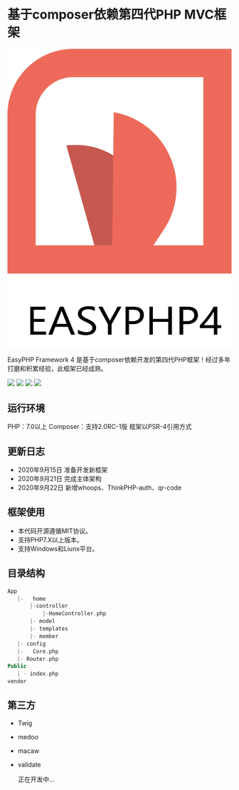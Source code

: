 # 基于composer依赖第四代PHP MVC框架



![Image text](https://raw.githubusercontent.com/Tokyo-Lei/EasyPHP4/master/logo.png)



EasyPHP Framework 4 是基于composer依赖开发的第四代PHP框架！经过多年打磨和积累经验，此框架已经成熟。

[![](https://img.shields.io/badge/version-4.0.0-green.svg)](https://img.shields.io/badge/version-4.0.0-green.svg)
[![](https://img.shields.io/badge/php-7+-brightgreen.svg)](https://img.shields.io/badge/php-7+-brightgreen.svg)
[![](https://img.shields.io/badge/mysql-5+-orange.svg)](https://img.shields.io/badge/mysql-5+-orange.svg)
[![](https://img.shields.io/badge/license-Apache%202-blue.svg)](https://img.shields.io/badge/license-Apache%202-blue.svg)



## 运行环境


PHP：7.0以上
Composer：支持2.0RC-1版
框架以PSR-4引用方式



## 更新日志

- 2020年9月15日 准备开发新框架
- 2020年9月21日 完成主体架构
- 2020年9月22日  新增whoops、ThinkPHP-auth、qr-code

## 框架使用

- 本代码开源遵循MIT协议。
- 支持PHP7.X以上版本。
- 支持Windows和Liunx平台。

## 目录结构
```php
App		
   |-	home
       |-controller
           |-HomeController.php
       |- model
       |- templates
       |- member 
   |- config
   |-	Core.php 
   |- Router.php
Public
   | - index.php 
vendor
```

## 第三方

- Twig   

- medoo

- macaw

- validate

  

  正在开发中...
